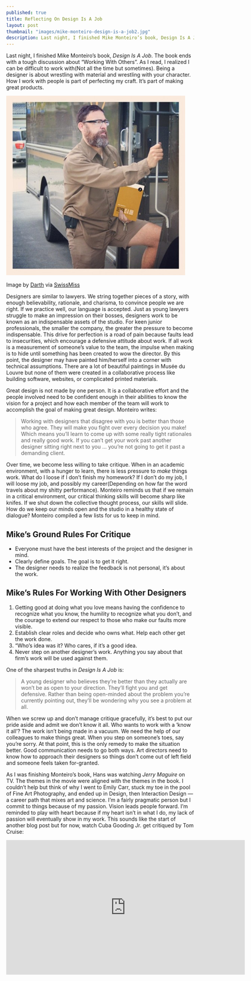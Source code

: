 ```yaml
---
published: true
title: Reflecting On Design Is A Job
layout: post
thumbnail: "images/mike-monteiro-design-is-a-job2.jpg"
description: Last night, I finished Mike Monteiro’s book, Design Is A Job. The 10th Chapter is about Working With Others. I feel like Mike called me out on my bad attitude.
---
```


Last night, I finished Mike Monteiro’s book, *Design Is A Job*. The book ends with a tough discussion about “Working With Others”. As I read, I realized I can be difficult to work with(Not all the time but sometimes). Being a designer is about wrestling with material and wrestling with your character. How I work with people is part of perfecting my craft. It’s part of making great products.

<img src="/images/mike-monteiro-design-is-a-job2.jpg" alt="The Working Mike Monteiro" width="480" />
<p class="image-caption">Image by <a href="https://twitter.com/darth/status/189372215534436352" taget="_blank">Darth</a> via <a href="http://www.swiss-miss.com/2012/04/design-is-a-job.html" traget="_blank">SwissMiss</a></p>

Designers are similar to lawyers. We string together pieces of a story, with enough believability, rationale, and charisma, to convince people we are right. If we practice well, our language is accepted. Just as young lawyers struggle to make an impression on their bosses, designers work to be known as an indispensable assets of the studio. For keen junior professionals, the smaller the company, the greater the pressure to become indispensable. This drive for perfection is a road of pain because faults lead to insecurities, which encourage a defensive attitude about work. If all work is a measurement of someone’s value to the team, the impulse when making is to hide until something has been created to wow the director. By this point, the designer may have painted him/herself into a corner with technical assumptions. There are a lot of beautiful paintings in Musée du Louvre but none of them were created in a collaborative process like building software, websites, or complicated printed materials.

Great design is not made by one person. It is a collaborative effort and the people involved need to be confident enough in their abilities to know the vision for a project and how each member of the team will work to accomplish the goal of making great design. Monteiro writes:

> Working with designers that disagree with you is better than those who agree. They will make you fight over every decision you make! Which means you’ll learn to come up with some really tight rationales and really good work. If you can’t get your work past another designer sitting right next to you ... you’re not going to get it past a demanding client.

Over time, we become less willing to take critique. When in an academic environment, with a hunger to learn, there is less pressure to *make* things work. What do I loose if I don’t finish my homework? If I don’t do my job, I will loose my job, and possibly my career(Depending on how far the word travels about my shitty performance). Monteiro reminds us that if we remain in a critical environment, our critical thinking skills will become sharp like knifes. If we shut down the collective thought process, our skills will slide. How do we keep our minds open and the studio in a healthy state of dialogue? Monteiro compiled a few lists for us to keep in mind.

## Mike’s Ground Rules For Critique
<ul class="list">
<li>Everyone must have the best interests of the project and the designer in mind.</li>
<li>Clearly define goals. The goal is to get it right.</li>
<li>The designer needs to realize the feedback is not personal, it’s about the work.</li>
</ul>

## Mike’s Rules For Working With Other Designers
<ol class="numbered-list">
<li>Getting good at doing what you love means having the confidence to recognize what you know, the humility to recognize what you don’t, and the courage to extend our respect to those who make our faults more visible.</li>
<li>Establish clear roles and decide who owns what. Help each other get the work done.</li>
<li>“Who’s idea was it? Who cares, if it’s a good idea.</li>
<li>Never step on another designer’s work. Anything you say about that firm’s work will be used against them.</li>
</ol>

One of the sharpest truths in *Design Is A Job* is: 

>A young designer who believes they’re better than they actually are won’t be as open to your direction. They’ll fight you and get defensive. Rather than being open-minded about the problem you’re currently pointing out, they’ll be wondering why you see a problem at all.

When we screw up and don’t manage critique gracefully, it’s best to put our pride aside and admit we don’t know it all. Who wants to work with a ‘know it all’? The work isn’t being made in a vacuum. We need the help of our colleagues to make things great. When you step on someone’s toes, say you’re sorry. At that point, this is the only remedy to make the situation better. Good communication needs to go both ways. Art directors need to know how to approach their designers so things don’t come out of left field and someone feels taken for-granted.

As I was finishing Monteiro’s book, Hans was watching *Jerry Maguire* on TV. The themes in the movie were aligned with the themes in the book. I couldn’t help but think of why I went to Emily Carr, stuck my toe in the pool of Fine Art Photography, and ended up in Design, then Interaction Design — a career path that mixes art and science. I’m a fairly pragmatic person but I commit to things because of my passion. Vision leads people forward. I’m reminded to play with heart because if my heart isn’t in what I do, my lack of passion will eventually show in my work. This sounds like the start of another blog post but for now, watch Cuba Gooding Jr. get critiqued by Tom Cruise:

<div class="vendor">
<iframe width="640" height="360" src="http://www.youtube.com/embed/ASVUj89hyg0?feature=player_detailpage" frameborder="0">&nbps;</iframe>
</div>